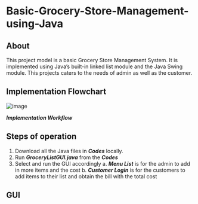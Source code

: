# Basic-Grocery-Store-Management-using-Java
## About 
This project model is a basic Grocery Store Management System. It is implemented using Java’s built-in linked list module and the Java Swing module. This projects caters to the needs of admin as well as the customer. 

## Implementation Flowchart
![image](https://user-images.githubusercontent.com/61591312/131868754-25a9ad97-040a-4af1-af01-ba15d4b14b47.png)

***Implementation Workflow***

## Steps of operation
1. Download all the Java files in ***Codes*** locally. 
2. Run ***GroceryListGUI.java*** from the ***Codes***
3. Select and run the GUI accordingly
    a. ***Menu List*** is for the admin to add in more items and the cost
    b. ***Customer Login*** is for the customers to add items to their list and obtain the bill with the total cost
    
## GUI 

